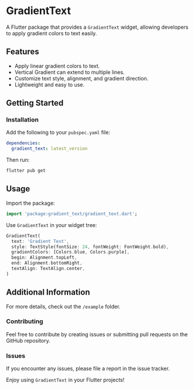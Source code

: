 # GradientText

A Flutter package that provides a `GradientText` widget, allowing developers to apply gradient colors to text easily.

## Features

- Apply linear gradient colors to text.
- Vertical Gradient can extend to multiple lines.
- Customize text style, alignment, and gradient direction.
- Lightweight and easy to use.



## Getting Started

### Installation

Add the following to your `pubspec.yaml` file:

```yaml
dependencies:
  gradient_text: latest_version
```

Then run:

```sh
flutter pub get
```

## Usage

Import the package:

```dart
import 'package:gradient_text/gradient_text.dart';
```

Use `GradientText` in your widget tree:

```dart
GradientText(
  text: 'Gradient Text',
  style: TextStyle(fontSize: 24, fontWeight: FontWeight.bold),
  gradientColors: [Colors.blue, Colors.purple],
  begin: Alignment.topLeft,
  end: Alignment.bottomRight,
  textAlign: TextAlign.center,
)
```

## Additional Information

For more details, check out the `/example` folder.

### Contributing

Feel free to contribute by creating issues or submitting pull requests on the GitHub repository.

### Issues

If you encounter any issues, please file a report in the issue tracker.

Enjoy using `GradientText` in your Flutter projects!

